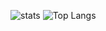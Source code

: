 ![stats](https://github-readme-stats.vercel.app/api?username=Biomee&show_icons=true&title_color=7F7FFF&icon_color=4C4CFF&text_color=9f9f9f&bg_color=151515)
![Top Langs](https://github-readme-stats.vercel.app/api/top-langs/?username=Biomee&layout=compact&card_width=445&title_color=7F7FFF&icon_color=4C4CFF&text_color=9f9f9f&bg_color=151515)
